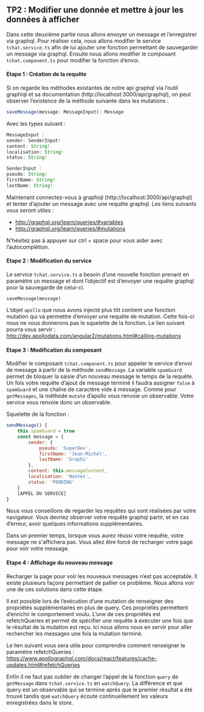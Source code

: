 ## TP2 : Modifier une donnée et mettre à jour les données à afficher

Dans cette deuxième partie nous allons envoyer un message et l’enregistrer via graphql. Pour réaliser cela, nous allons modifier le service `tchat.service.ts` afin de lui ajouter une fonction permettant de sauvegarder un message via graphql. Ensuite nous allons modifier le composant `tchat.component.ts` pour modifier la fonction d’envoi.

#### Etape 1 : Création de la requête

Si on regarde les méthodes existantes de notre api graphql via l’outil graphiql et sa documentation (http://localhost:3000/api/graphql), on peut observer l’existence de la méthode suivante dans les mutations :
 
```javascript
saveMessage(message: MessageInput): Message
```
 
Avec les types suivant :
 
```javascript
MessageInput :
sender: SenderInput!
content: String!
localisation: String!
status: String!

SenderInput :
pseudo: String!
firstName: String!
lastName: String!
```

Maintenant connectez-vous à graphiql (http://localhost:3000/api/graphql) et tenter d’ajouter un message avec une requête graphql. Les liens suivants vous seront utiles : 
- http://graphql.org/learn/queries/#variables 
- http://graphql.org/learn/queries/#mutations

N'hésitez pas à appuyer sur ctrl + space pour vous aider avec l’autocomplétion.

#### Etape 2 : Modification du service

Le service `tchat.service.ts` a besoin d’une nouvelle fonction prenant en paramètre un message et dont l’objectif est d’envoyer une requête graphql pour la sauvegarde de celui-ci.

```
saveMessage(message)
```

L’objet `apollo` que nous avons injecté plus tôt contient une fonction mutation qui va permettre d’envoyer une requête de mutation.  Cette fois-ci nous ne vous donnerons pas le squelette de la fonction. Le lien suivant pourra vous servir : http://dev.apollodata.com/angular2/mutations.html#calling-mutations

#### Etape 3 : Modification du composant

Modifier le composant `tchat.component.ts` pour appeler le service d’envoi de message à partir de la méthode `sendMessage`. La variable `spamGuard` permet de bloquer la saisie d’un nouveau message le temps de la requête. Un fois votre requête d’ajout de message terminé il faudra assigner `false` à `spamGuard` et une chaîne de caractère vide à message. Comme pour `getMessages`, la méthode `mutate` d’apollo vous renvoie un observable. Votre service vous renvoie donc un observable.

Squelette de la fonction :

```javascript
sendMessage() {
    this.spamGuard = true
    const message = {
        sender: {
            pseudo: 'SuperDev',
            firstName: 'Jean-Michel',
            lastName: 'Graphi'
        },
        content: this.messageContent,
        localisation: 'Nantes',
        status: 'PENDING'
    }
    [APPEL DU SERVICE]
}
```

Nous vous conseillons de regarder les requêtes qui sont réalisées par votre navigateur. Vous devriez observer votre requête graphql partir, et en cas d’erreur, avoir quelques informations supplémentaires. 

Dans un premier temps, lorsque vous aurez réussi votre requête, votre message ne s'affichera pas. Vous allez être forcé de recharger votre page pour voir votre message.

#### Etape 4 : Affichage du nouveau message

Recharger la page pour voir les nouveaux messages n’est pas acceptable. Il existe plusieurs façons permettant de pallier ce problème. Nous allons voir une de ces solutions dans cette étape.

Il est possible lors de l’exécution d’une mutation de renseigner des propriétés supplémentaires en plus de query. Ces propriétés permettent d’enrichir le comportement voulu. L’une de ces propriétés est refetchQueries et permet de spécifier une requête à exécuter une fois que le résultat de la mutation est reçu. Ici nous allons nous en servir pour aller rechercher les messages une fois la mutation terminé.

Le lien suivant vous sera utile pour comprendre comment renseigner le paramètre refetchQueries : https://www.apollographql.com/docs/react/features/cache-updates.html#refetchQueries

Enfin il ne faut pas oublier de changer l’appel de la fonction `query` de `getMessage` dans `tchat.service.ts` en `watchQuery`. La différence et que query est un observable qui se termine après que le premier résultat a été trouvé tandis que `watchQuery` écoute continuellement les valeurs enregistrées dans le store.
